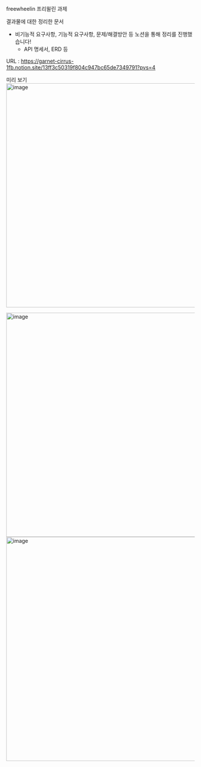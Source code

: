 freewheelin
프리윌린 과제

결과물에 대한 정리한 문서 
- 비기능적 요구사항, 기능적 요구사항, 문제/해결방안 등 노션을 통해 정리를 진행했습니다!
  - API 명세서, ERD 등

URL : https://garnet-cirrus-1fb.notion.site/13ff3c50319f804c947bc65de7349791?pvs=4

미리 보기
<img width="600" alt="image" src="https://github.com/user-attachments/assets/33eff2be-2981-4b08-97bc-3bfe708f0185">

<img width="600" alt="image" src="https://github.com/user-attachments/assets/0d237233-7886-4084-a280-509f9afeb417">

<img width="600" alt="image" src="https://github.com/user-attachments/assets/5697feeb-3ef3-4cbe-89bb-b88104a0ed32">
